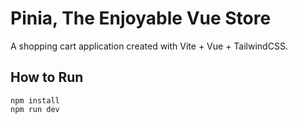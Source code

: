 # Pinia, The Enjoyable Vue Store 
A shopping cart application created with Vite + Vue + TailwindCSS.

## How to Run

```
npm install
npm run dev
```
